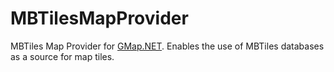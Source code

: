 MBTilesMapProvider
==================

MBTiles Map Provider for [GMap.NET](http://greatmaps.codeplex.com). Enables the use of MBTiles databases as a source for map tiles. 
